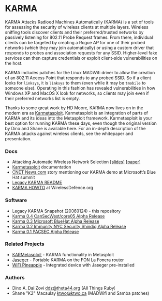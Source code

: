 KARMA
=====
KARMA Attacks Radioed Machines Automatically (KARMA) is a set of tools for assessing the security of wireless clients at multiple layers. Wireless sniffing tools discover clients and their preferred/trusted networks by passively listening for 802.11 Probe Request frames. From there, individual clients can be targeted by creating a Rogue AP for one of their probed networks (which they may join automatically) or using a custom driver that responds to probes and association requests for any SSID. Higher-level fake services can then capture credentials or exploit client-side vulnerabilities on the host.

KARMA includes patches for the Linux MADWifi driver to allow the creation of an 802.11 Access Point that responds to any probed SSID. So if a client looks for `linksys`, it is `linksys` to them (even while it may be `tmobile` to someone else). Operating in this fashion has revealed vulnerabilities in how Windows XP and MacOS X look for networks, so clients may join even if their preferred networks list is empty.

Thanks to some great work by HD Moore, KARMA now lives on in the modern era as [Karmetasploit](http://dev.metasploit.com/redmine/projects/framework/wiki/Karmetasploit). Karmetasploit is an integration of parts of KARMA and its ideas into the Metasploit framework. Karmetasploit is your best option for running KARMA these days, even though the original version by Dino and Shane is available here. For an in-depth description of the KARMA attacks against wireless clients, see the whitepaper and presentation.

### Docs

* Attacking Automatic Wireless Network Selection [[slides]](http://www.trailofbits.com/resources/attacking_automatic_network_selection_slides.pdf) [[paper]](http://www.trailofbits.com/resources/attacking_automatic_network_selection_paper.pdf)
* [Karmetasploit](http://dev.metasploit.com/redmine/projects/framework/wiki/Karmetasploit) documentation
* [CNET News.com](http://news.cnet.com/Microsoft-meets-the-hackers/2009-1002_3-5747813.html) story mentioning our KARMA demo at Microsoft’s Blue Hat summit
* [Legacy KARMA README](karma.README.txt)
* [KARMA HOWTO](http://www.wirelessdefence.org/Contents/KARMAMain.htm) at WirelessDefence.org

### Software

* Legacy KARMA Snapshot (20060124) - this repository
* [Karma 0.4 CanSecWest/core05 Alpha Release](/archive/karma-0.4.tar.gz)
* [Karma 0.3 Microsoft BlueHat Alpha Release](/archive/karma-0.3.tar.gz)
* [Karma 0.2 Immunity NYC Security Shindig Alpha Release](/archive/karma-0.2.tar.gz)
* [Karma 0.1 PACSEC Alpha Release](/archive/karma-0.1.tar.gz)

### Related Projects

* [KARMetasploit](http://dev.metasploit.com/redmine/projects/framework/wiki/Karmetasploit) - KARMA functionality in Metasploit
* [Jaseger](http://www.digininja.org/jasager/) - Portable KARMA on the FON La Fonera router
* [WiFi Pineapple](https://hakshop.myshopify.com/products/wifi-pineapple) - Integrated device with Jaseger pre-installed

### Authors

* Dino A. Dai Zovi <ddz@theta44.org> (All Things Ruby)
* Shane "K2" Macaulay <ktwo@ktwo.ca> (MADWifi and Samba patches)
